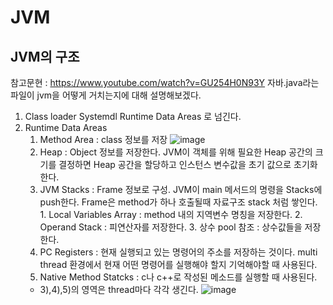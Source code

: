 # JVM
## JVM의 구조
참고문현 : https://www.youtube.com/watch?v=GU254H0N93Y
자바.java라는 파일이 jvm을 어떻게 거치는지에 대해 설명해보겠다.
1. Class loader Systemdl Runtime Data Areas 로 넘긴다.
2. Runtime Data Areas
	1) Method Area : class 정보를 저장
	![image](https://github.com/Hongmebuilding/TIL/assets/87316411/901b187f-b09c-4048-afbe-447114407806)
 	2) Heap : Object 정보를 저장한다. JVM이 객체를 위해 필요한 Heap 공간의 크기를 결정하면 Heap 공간을 할당하고 인스턴스 변수값을 초기 값으로 초기화 한다.
	3) JVM Stacks : Frame 정보로 구성. JVM이 main 메서드의 명령을 Stacks에 push한다.
		Frame은 method가 하나 호출될때 자료구조 stack 처럼 쌓인다. 
			1. Local Variables Array : method 내의 지역변수 명칭을 저장한다.
			2. Operand Stack : 피연산자를 저장한다.
			3. 상수 pool 참조 : 상수값들을 저장한다.
	4) PC Registers : 현재 실행되고 있는 명령어의 주소를 저장하는 것이다. multi thread 환경에서 현재 어떤 명령어를 실행해야 할지 기억해야할 때 사용된다.
	5) Native Method Statcks : c나 c++로 작성된 메소드를 실행할 때 사용된다.
	- 3),4),5)의 영역은 thread마다 각각 생긴다.
![image](https://github.com/Hongmebuilding/TIL/assets/87316411/df789fa2-6fe1-40c3-8f13-ec2d1e99ba54)
